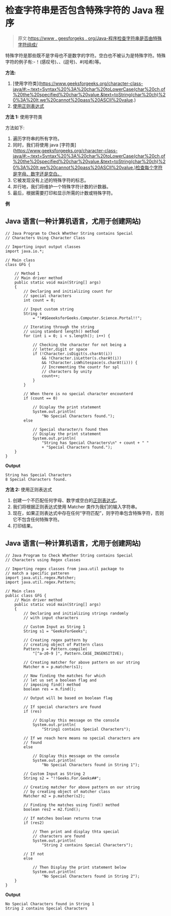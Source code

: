 # 检查字符串是否包含特殊字符的 Java 程序

> 原文:[https://www . geesforgeks . org/Java-程序检查字符串是否由特殊字符组成/](https://www.geeksforgeeks.org/java-program-to-check-whether-the-string-consists-of-special-characters/)

特殊字符是那些既不是字母也不是数字的字符。空白也不被认为是特殊字符。特殊字符的例子有:-！(感叹号)、、(逗号)、#(哈希)等。

**方法:**

1.  [使用字符类](https://www.geeksforgeeks.org/character-class-java/#:~:text=Syntax%20%3A%20char%20toLowerCase(char%20ch,of%20the%20specified%20char%20value.&text=toString(char%20ch)%20%3A%20It,we%20cannot%20pass%20ASCII%20value.)
2.  [使用正则表达式](https://www.geeksforgeeks.org/regular-expressions-in-java/)

**方法 1:** 使用字符类

方法如下:

1.  遍历字符串的所有字符。
2.  同时，我们将使用 java [字符类](https://www.geeksforgeeks.org/character-class-java/#:~:text=Syntax%20%3A%20char%20toLowerCase(char%20ch,of%20the%20specified%20char%20value.&text=toString(char%20ch)%20%3A%20It,we%20cannot%20pass%20ASCII%20value.)检查每个字符是字母、数字还是空白。
3.  它被发现没有上述的特殊字符的标志。
4.  并行地，我们将维护一个特殊字符计数的计数器。
5.  最后，根据需要打印和显示所需的计数或特殊字符。

**例**

## Java 语言(一种计算机语言，尤用于创建网站)

```
// Java Program to Check Whether String contains Special
// Characters Using Character Class

// Importing input output classes
import java.io.*;

// Main class
class GFG {

    // Method 1
    // Main driver method
    public static void main(String[] args)
    {
        // Declaring and initializing count for
        // special characters
        int count = 0;

        // Input custom string
        String s
            = "!#$GeeeksforGeeks.Computer.Science.Portal!!";

        // Iterating through the string
        // using standard length() method
        for (int i = 0; i < s.length(); i++) {

            // Checking the character for not being a
            // letter,digit or space
            if (!Character.isDigit(s.charAt(i))
                && !Character.isLetter(s.charAt(i))
                && !Character.isWhitespace(s.charAt(i))) {
                // Incrementing the countr for spl
                // characters by unity
                count++;
            }
        }

        // When there is no special character encounterd
        if (count == 0)

            // Display the print statement
            System.out.println(
                "No Special Characters found.");
        else

            // Special sharacter/s found then
            // Display the print statement
            System.out.println(
                "String has Special Characters\n" + count + " "
                + "Special Characters found.");
    }
}
```

**Output**

```
String has Special Characters
8 Special Characters found.
```

**方法 2:** 使用正则表达式

1.  创建一个不匹配任何字母、数字或空白的[正则表达式](https://www.geeksforgeeks.org/regular-expressions-in-java/)。
2.  我们将根据正则表达式使用 Matcher 类作为我们的输入字符串。
3.  现在，如果正则表达式中存在任何“字符匹配”，则字符串包含特殊字符，否则它不包含任何特殊字符。
4.  打印结果。

## Java 语言(一种计算机语言，尤用于创建网站)

```
// Java Program to Check Whether String contains Special
// Characters using Regex classes

// Importing regex classes from java.util package to
// match a specific patteren
import java.util.regex.Matcher;
import java.util.regex.Pattern;

// Main class
public class GFG {
    // Main driver method
    public static void main(String[] args)
    {
        // Declaring and initializing strings randomly
        // with input characters

        // Custom Input as String 1
        String s1 = "GeeksForGeeks";

        // Creating regex pattern by
        // creating object of Pattern class
        Pattern p = Pattern.compile(
            "[^a-z0-9 ]", Pattern.CASE_INSENSITIVE);

        // Creating matcher for above pattern on our string
        Matcher m = p.matcher(s1);

        // Now finding the matches for which
        // let us set a boolean flag and
        // imposing find() method
        boolean res = m.find();

        // Output will be based on boolean flag

        // If special characters are found
        if (res)

            // Display this message on the console
            System.out.println(
                "String1 contains Special Characters");

        // If we reach here means no special characters are
        // found
        else

            // Display this message on the console
            System.out.println(
                "No Special Characters found in String 1");

        // Custom Input as String 2
        String s2 = "!!Geeks.For.Geeks##";

        // Creating matcher for above pattern on our string
        // by creating object of matcher class
        Matcher m2 = p.matcher(s2);

        // Finding the matches using find() method
        boolean res2 = m2.find();

        // If matches boolean returns true
        if (res2)

            // Then print and display thta special
            // characters are found
            System.out.println(
                "String 2 contains Special Characters");

        // If not
        else

            // Then Display the print statement below
            System.out.println(
                "No Special Characters found in String 2");
    }
}
```

**Output**

```
No Special Characters found in String 1
String 2 contains Special Characters
```